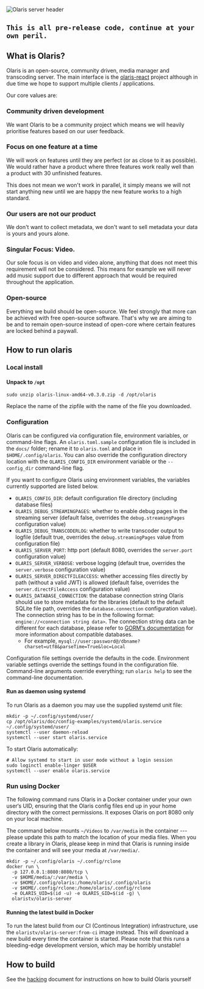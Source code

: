 ![Olaris server header](https://i.imgur.com/ewz5TAN.png)

## `This is all pre-release code, continue at your own peril.`

## What is Olaris?

Olaris is an open-source, community driven, media manager and transcoding server. The main interface is the [olaris-react](https://gitlab.com/olaris/olaris-react) project although in due time we hope to support multiple clients / applications.

Our core values are:

### Community driven development
We want Olaris to be a community project which means we will heavily prioritise features based on our user feedback.

### Focus on one feature at a time
We will work on features until they are perfect (or as close to it as possible). We would rather have a product where three features work really well than a product with 30 unfinished features.

This does not mean we won't work in parallel, it simply means we will not start anything new until we are happy the new feature works to a high standard.

### Our users are not our product
We don't want to collect metadata, we don't want to sell metadata your data is yours and yours alone.

### Singular Focus: Video.
Our sole focus is on video and video alone, anything that does not meet this requirement will not be considered. This means for example we will never add music support due to different approach that would be required throughout the application. 

### Open-source
Everything we build should be open-source. We feel strongly that more can be achieved with free open-source software. That's why we are aiming to be and to remain open-source instead of open-core where certain features are locked behind a paywall.

## How to run olaris

### Local install

#### Unpack to `/opt`

    sudo unzip olaris-linux-amd64-v0.3.0.zip -d /opt/olaris

Replace the name of the zipfile with the name of the file you downloaded.

### Configuration

Olaris can be configured via configuration file, environment variables, or command-line flags. An `olaris.toml.sample` configuration file is included in the `docs/` folder; rename it to `olaris.toml` and place in `$HOME/.config/olaris`. You can also override the configuration directory location with the `OLARIS_CONFIG_DIR` environment variable or the `--config_dir` command-line flag.

If you want to configure Olaris using environment variables, the variables currently supported are listed below.

- `OLARIS_CONFIG_DIR`: default configuration file directory (including database files)
- `OLARIS_DEBUG_STREAMINGPAGES`: whether to enable debug pages in the streaming server (default false, overrides the `debug.streamingPages` configuration value)
- `OLARIS_DEBUG_TRANSCODERLOG`: whether to write transcoder output to logfile (default true, overrides the `debug.streamingPages` value from configuration file)
- `OLARIS_SERVER_PORT`: http port (default 8080, overrides the `server.port` configuration value)
- `OLARIS_SERVER_VERBOSE`: verbose logging (default true, overrides the `server.verbose` configuration value)
- `OLARIS_SERVER_DIRECTFILEACCESS`: whether accessing files directly by path (without a valid JWT) is allowed (default false, overrides the `server.directFileAccess` configuration value)
- `OLARIS_DATABASE_CONNECTION`: the database connection string Olaris should use to store metadata for the libraries (default to the default SQLite file path, overrides the `database.connection` configuration value). The connection string has to be in the following format: `engine://<connection string data>`. The connection string data can be different for each database, please refer to [GORM's documentation](https://gorm.io/docs/connecting_to_the_database.html) for more information about compatible databases.
    - For example, `mysql://user:password@/dbname?charset=utf8&parseTime=True&loc=Local`

Configuration file settings override the defaults in the code.
Environment variable settings override the settings found in the configuration file.
Command-line arguments override everything; run `olaris help` to see the command-line documentation.

#### Run as daemon using systemd

To run Olaris as a daemon you may use the supplied systemd unit file:

    mkdir -p ~/.config/systemd/user/
    cp /opt/olaris/doc/config-examples/systemd/olaris.service ~/.config/systemd/user/
    systemctl --user daemon-reload
    systemctl --user start olaris.service

To start Olaris automatically:

    # Allow systemd to start in user mode without a login session
    sudo loginctl enable-linger $USER
    systemctl --user enable olaris.service

### Run using Docker

The following command runs Olaris in a Docker container under your own user‘s UID, ensuring that the Olaris config files end up in your home directory with the correct permissions. It exposes Olaris on port 8080 only on your local machine.

The command below mounts `~/Videos` to `/var/media` in the container --- please update this path to match the location of your media files. When you create a library in Olaris, please keep in mind that Olaris is running inside the container and will see your media at `/var/media/`.

    mkdir -p ~/.config/olaris ~/.config/rclone
    docker run \
      -p 127.0.0.1:8080:8080/tcp \
      -v $HOME/media/:/var/media \
      -v $HOME/.config/olaris:/home/olaris/.config/olaris
      -v $HOME/.config/rclone:/home/olaris/.config/rclone
      -e OLARIS_UID=$(id -u) -e OLARIS_GID=$(id -g) \
      olaristv/olaris-server

#### Running the latest build in Docker

To run the latest build from our CI (Continous Integration) infrastructure, use the `olaristv/olaris-server:from-ci` image instead. This will download a new build every time the container is started. Please note that this runs a bleeding-edge development version, which may be horribly unstable!

## How to build

See the [hacking](HACKING.md) document for instructions on how to build Olaris yourself
